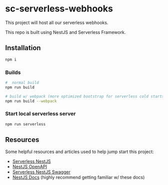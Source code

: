 # sc-serverless-webhooks

This project will host all our serverless webhooks.

This repo is built using NestJS and Serverless Framework.

## Installation

```bash
npm i
```

### Builds

```bash
#  normal build
npm run build

# build w/ webpack (more optimized bootstrap for serverless cold starts)
npm run build --webpack
```

### Start local serverless server

```bash
npm run serverless
```

## Resources

Some helpful resources and articles used to help jump start this project:

- [Serverless NestJS](https://docs.nestjs.com/faq/serverless)
- [NestJS OpenAPI](https://docs.nestjs.com/openapi/introduction)
- [Serverless NestJS Swagger](https://javascript.plainenglish.io/serverless-nestjs-document-your-api-with-swagger-and-aws-api-gateway-64a53962e8a2)
- [NestJS Docs](https://docs.nestjs.com/) (highly recommend getting familiar w/ these docs)
